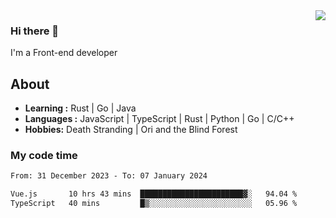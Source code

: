 <img align='right' src="https://github-readme-stats.vercel.app/api?username=strugglebak&show_icons=true">

### Hi there 👋

I'm a Front-end developer

## About

-  **Learning :** Rust | Go | Java
-  **Languages :** JavaScript | TypeScript | Rust | Python | Go | C/C++
-  **Hobbies:** Death Stranding | Ori and the Blind Forest

### My code time

<!--START_SECTION:waka-->

```txt
From: 31 December 2023 - To: 07 January 2024

Vue.js       10 hrs 43 mins  ███████████████████████▓░   94.04 %
TypeScript   40 mins         █▒░░░░░░░░░░░░░░░░░░░░░░░   05.96 %
```

<!--END_SECTION:waka-->
